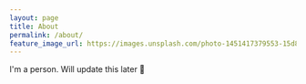 ```yaml
---
layout: page
title: About
permalink: /about/
feature_image_url: https://images.unsplash.com/photo-1451417379553-15d8e8f49cde?crop=entropy&dpr=2&fit=crop&fm=jpg&h=925&ixjsv=2.1.0&ixlib=rb-0.3.5&q=50&w=1700
---
```


I'm a person. Will update this later 😬
